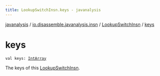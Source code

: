 ```yaml
---
title: LookupSwitchInsn.keys - javanalysis
---
```


[javanalysis](../../index.html) / [io.disassemble.javanalysis.insn](../index.html) / [LookupSwitchInsn](index.html) / [keys](./keys.html)

# keys

`val keys: `[`IntArray`](https://kotlinlang.org/api/latest/jvm/stdlib/kotlin/-int-array/index.html)

The keys of this [LookupSwitchInsn](index.html).

